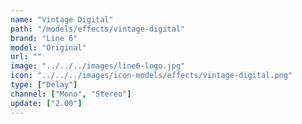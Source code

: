 ```yaml
---
name: "Vintage Digital"
path: "/models/effects/vintage-digital"
brand: "Line 6"
model: "Original"
url: ""
image: "../../../images/line6-logo.jpg"
icon: "../../../images/icon-models/effects/vintage-digital.png"
type: ["Delay"]
channel: ["Mono", "Stereo"]
update: ["2.00"]
---
```

